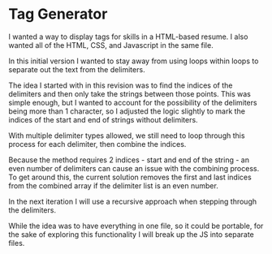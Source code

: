 # Tag Generator

I wanted a way to display tags for skills in a HTML-based resume. I also wanted all of the HTML, CSS, and Javascript in the same file.

In this initial version I wanted to stay away from using loops within loops to separate out the text from the delimiters.

The idea I started with in this revision was to find the indices of the delimiters and then only take the strings between those points. This was simple enough, but I wanted to account for the possibility of the delimiters being more than 1 character, so I adjusted the logic slightly to mark the indices of the start and end of strings without delimiters.

With multiple delimiter types allowed, we still need to loop through this process for each delimiter, then combine the indices.

Because the method requires 2 indices - start and end of the string - an even number of delimiters can cause an issue with the combining process. To get around this, the current solution removes the first and last indices from the combined array if the delimiter list is an even number.

In the next iteration I will use a recursive approach when stepping through the delimiters.

While the idea was to have everything in one file, so it could be portable, for the sake of exploring this functionality I will break up the JS into separate files.

